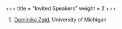 +++
title = "Invited Speakers"
weight = 2
+++

<!---
To modify the speaker photo: 
1. add the picture into the `speaker-photos` folder; 
2. add `photo="speaker-photos/<file-name>"` to the shortcode call.
-->


1. [Dominika Zgid](https://lsa.umich.edu/chem/people/faculty/zgid.html), University of Michigan

